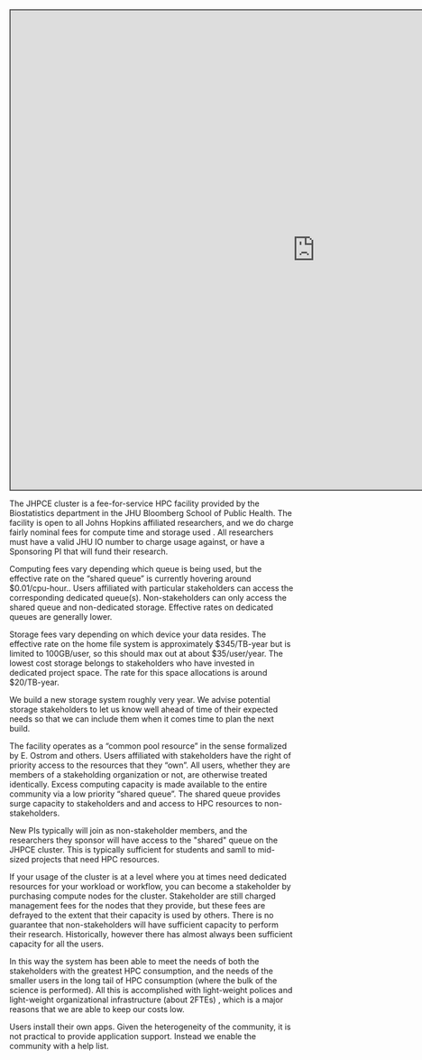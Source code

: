 
<div style="position: static; overflow: hidden; border: solid 2px #555; width:1080px; height:850px;">

  <iframe src="https://fm.addxt.com/form/?vf=1FAIpQLScMmRGcuD1b_dhw2KmC3LJSkbN2nrzK-EQAvS6qUaEsp9H-OQ" width="1080" height="850" frameborder="0" marginheight="0" marginwidth="0">Loading…</iframe>

</div>

The JHPCE cluster is a fee-for-service HPC facility provided by the Biostatistics department in the JHU Bloomberg School of Public Health.  The facility is open to all Johns Hopkins affiliated researchers, and we do charge fairly nominal fees for compute time and storage used . All researchers must have a valid JHU IO number to charge usage against, or have a Sponsoring PI that will fund their research. 

Computing fees vary depending which queue is being used, but the effective rate on the “shared queue” is currently hovering around $0.01/cpu-hour..  Users affiliated with particular stakeholders can access the corresponding dedicated queue(s). Non-stakeholders can only access the shared queue and non-dedicated storage.  Effective rates on dedicated queues are generally lower.

Storage fees vary depending on which device your data resides. The effective rate on the home file system is approximately $345/TB-year but is limited to 100GB/user, so this should max out at about $35/user/year. The lowest cost storage belongs to stakeholders who have invested in dedicated project space. The rate for this space allocations is around $20/TB-year.

We build a new storage system roughly very year.  We advise potential storage stakeholders to let us know well ahead of time of their expected needs so that we can include them when it comes time to plan the next build. 

The facility operates as a “common pool resource” in the sense formalized by E. Ostrom and others. Users affiliated with stakeholders have the right of priority access to the resources that they “own”. All users, whether they are members of a stakeholding organization or not, are otherwise treated identically. Excess computing capacity is made available to the entire community via a low priority “shared queue”. The shared queue provides surge capacity to stakeholders and and access to HPC resources to non-stakeholders. 

New PIs typically will join as non-stakeholder members, and the researchers they sponsor will have access to the "shared" queue on the JHPCE cluster.  This is typically sufficient for students and samll to mid-sized projects that need HPC resources. 

If your usage of the cluster is at a level where you at times need dedicated resources for your workload or workflow, you can become a stakeholder by purchasing compute nodes for the cluster. Stakeholder are still charged management fees for the nodes that they provide, but these fees are defrayed to the extent that their capacity is used by others. There is no guarantee that non-stakeholders will have sufficient capacity to perform their research. Historically, however there has almost always been sufficient capacity for all the users. 

In this way the system has been able to meet the needs of both the stakeholders with the greatest HPC consumption, and the needs of the smaller users in the long tail of HPC consumption (where the bulk of the science is performed). All this is accomplished with light-weight polices and light-weight organizational infrastructure (about 2FTEs) , which is a major reasons that we are able to keep our costs low.

Users install their own apps. Given the heterogeneity of the community, it is not practical to provide application support. Instead we enable the community with a help list.


